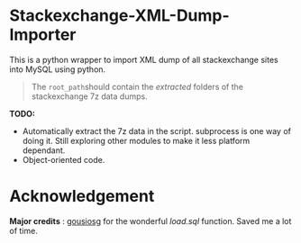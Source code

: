 # Stackexchange-XML-Dump-Importer
This is a python wrapper to import XML dump of all stackexchange sites into MySQL using python. 

> The `root_path`should contain the *extracted* folders of the stackexchange 7z data dumps.

 **TODO:** 

- Automatically extract the 7z data in the script. subprocess is one way of doing it. Still exploring other modules to make it less platform dependant.
- Object-oriented code. 


# Acknowledgement
**Major credits** : [gousiosg](https://gist.github.com/gousiosg/7600626) for the wonderful *load.sql* function. Saved me a lot of time. 

